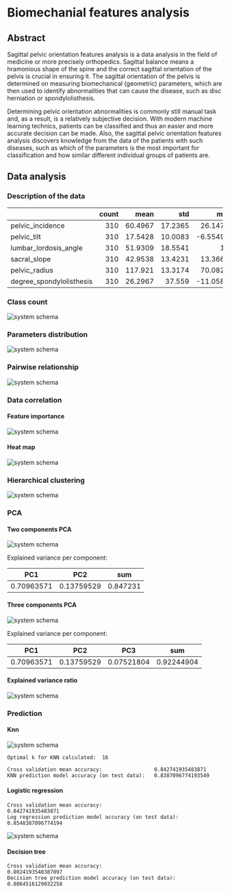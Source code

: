 # Biomechanial features analysis

## Abstract

Sagittal pelvic orientation features analysis is a data analysis in the field of medicine or more precisely orthopedics. Sagittal balance means a hramonious shape of the spine and the correct sagittal orientation of the pelvis is crucial in ensuring it. The sagittal orientation of the pelvis is determined on measuring biomechanical (geometric) parameters, which are then used to identify abnormalities that can cause the disease, such as disc herniation or spondylolisthesis.

Determining pelvic orientation abnormalities is commonly still manual task and, as a result, is a relatively subjective decision. With modern machine learning technics, patients can be classified and thus an easier and more accurate decision can be made. Also, the sagittal pelvic orientation features analysis discovers knowledge from the data of the patients with such diseases, such as which of the parameters is the most important for classification and how similar different individual groups of patients are.

## Data analysis

### Description of the data

|                          |   count |     mean |     std |       min |       25% |      50% |      75% |      max |
|:-------------------------|--------:|---------:|--------:|----------:|----------:|---------:|---------:|---------:|
| pelvic_incidence         |     310 |  60.4967 | 17.2365 |  26.1479  |  46.4303  |  58.691  |  72.8777 | 129.834  |
| pelvic_tilt              |     310 |  17.5428 | 10.0083 |  -6.55495 |  10.6671  |  16.3577 |  22.1204 |  49.4319 |
| lumbar_lordosis_angle    |     310 |  51.9309 | 18.5541 |  14       |  37       |  49.5624 |  63      | 125.742  |
| sacral_slope             |     310 |  42.9538 | 13.4231 |  13.3669  |  33.3471  |  42.4049 |  52.6959 | 121.43   |
| pelvic_radius            |     310 | 117.921  | 13.3174 |  70.0826  | 110.709   | 118.268  | 125.468  | 163.071  |
| degree_spondylolisthesis |     310 |  26.2967 | 37.559  | -11.0582  |   1.60373 |  11.7679 |  41.2874 | 418.543  |

### Class count

![system schema](img/class_count.png)

### Parameters distribution

![system schema](img/parameters_distribution.png)

### Pairwise relationship

![system schema](img/pairwise_relationship.png)

### Data correlation

#### Feature importance

![system schema](img/feature_importance.png)

#### Heat map

![system schema](img/heatmap.png)

### Hierarchical clustering

![system schema](img/dendrogram.png)

### PCA

#### Two components PCA

![system schema](img/PCA_two_components.png)

Explained variance per component:

|   PC1       |        PC2  |      sum  |
|-------------|-------------|-----------|
|  0.70963571 |  0.13759529 | 0.847231  |

#### Three components PCA

![system schema](img/PCA_three_components.png)

Explained variance per component:

|   PC1       |        PC2  |      PC3   | sum        |
|-------------|-------------|------------|------------|
|  0.70963571 |  0.13759529 | 0.07521804 |  0.92244904|

#### Explained variance ratio

![system schema](img/PCA_explained_variance_ratio.png)

### Prediction

#### Knn

![system schema](img/knn.png)

```
Optimal k for KNN calculated:  16

Cross validation mean accuracy:                 0.842741935483871
KNN prediction model accuracy (on test data):   0.8387096774193549
```

#### Logistic regression

```
Cross validation mean accuracy:                             0.842741935483871
Log regression prediction model accuracy (on test data):    0.8548387096774194
```

![system schema](img/ROC.png)

#### Decision tree

```
Cross validation mean accuracy:                            0.8024193548387097
Decision tree prediction model accuracy (on test data):    0.8064516129032258
```